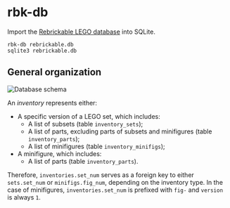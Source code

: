 # rbk-db

Import the [Rebrickable LEGO database](https://rebrickable.com/downloads/) into SQLite.

```shell
rbk-db rebrickable.db
sqlite3 rebrickable.db
```

## General organization

![Database schema](https://rebrickable.com/static/img/diagrams/downloads_schema_v3.png)

An *inventory* represents either:
* A specific version of a LEGO set, which includes:
  - A list of subsets (table `inventory_sets`);
  - A list of parts, excluding parts of subsets and minifigures (table `inventory_parts`);
  - A list of minifigures (table `inventory_minifigs`);
* A minifigure, which includes:
  - A list of parts (table `inventory_parts`).

Therefore, `inventories.set_num` serves as a foreign key to either `sets.set_num` or `minifigs.fig_num`, depending on the inventory type.
In the case of minifigures, `inventories.set_num` is prefixed with `fig-` and `version` is always `1`.
